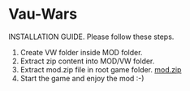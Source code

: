 # Vau-Wars

INSTALLATION GUIDE. Please follow these steps.

1. Create VW folder inside MOD folder.
2. Extract zip content into MOD/VW folder.
3. Extract mod.zip file in root game folder. [mod.zip](https://github.com/Luxor70/Vau-Wars/files/13265530/mod.zip)
4. Start the game and enjoy the mod :-)
